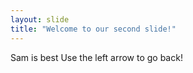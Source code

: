```yaml
---
layout: slide
title: "Welcome to our second slide!"
---
```

Sam is best
Use the left arrow to go back!
